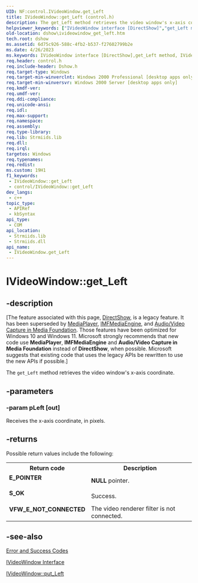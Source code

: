 ```yaml
---
UID: NF:control.IVideoWindow.get_Left
title: IVideoWindow::get_Left (control.h)
description: The get_Left method retrieves the video window's x-axis coordinate.
helpviewer_keywords: ["IVideoWindow interface [DirectShow]","get_Left method","IVideoWindow.get_Left","IVideoWindow::get_Left","IVideoWindowget_Left","control/IVideoWindow::get_Left","dshow.ivideowindow_get_left","get_Left","get_Left method [DirectShow]","get_Left method [DirectShow]","IVideoWindow interface"]
old-location: dshow\ivideowindow_get_left.htm
tech.root: dshow
ms.assetid: 6d75c926-588c-4fb2-b537-f27602799b2e
ms.date: 4/26/2023
ms.keywords: IVideoWindow interface [DirectShow],get_Left method, IVideoWindow.get_Left, IVideoWindow::get_Left, IVideoWindowget_Left, control/IVideoWindow::get_Left, dshow.ivideowindow_get_left, get_Left, get_Left method [DirectShow], get_Left method [DirectShow],IVideoWindow interface
req.header: control.h
req.include-header: Dshow.h
req.target-type: Windows
req.target-min-winverclnt: Windows 2000 Professional [desktop apps only]
req.target-min-winversvr: Windows 2000 Server [desktop apps only]
req.kmdf-ver: 
req.umdf-ver: 
req.ddi-compliance: 
req.unicode-ansi: 
req.idl: 
req.max-support: 
req.namespace: 
req.assembly: 
req.type-library: 
req.lib: Strmiids.lib
req.dll: 
req.irql: 
targetos: Windows
req.typenames: 
req.redist: 
ms.custom: 19H1
f1_keywords:
 - IVideoWindow::get_Left
 - control/IVideoWindow::get_Left
dev_langs:
 - c++
topic_type:
 - APIRef
 - kbSyntax
api_type:
 - COM
api_location:
 - Strmiids.lib
 - Strmiids.dll
api_name:
 - IVideoWindow.get_Left
---
```


# IVideoWindow::get_Left


## -description

\[The feature associated with this page, [DirectShow](/windows/win32/directshow/directshow), is a legacy feature. It has been superseded by [MediaPlayer](/uwp/api/Windows.Media.Playback.MediaPlayer), [IMFMediaEngine](/windows/win32/api/mfmediaengine/nn-mfmediaengine-imfmediaengine), and [Audio/Video Capture in Media Foundation](windows/win32/medfound/audio-video-capture-in-media-foundation). Those features have been optimized for Windows 10 and Windows 11. Microsoft strongly recommends that new code use **MediaPlayer**, **IMFMediaEngine** and **Audio/Video Capture in Media Foundation** instead of **DirectShow**, when possible. Microsoft suggests that existing code that uses the legacy APIs be rewritten to use the new APIs if possible.\]

The <code>get_Left</code> method retrieves the video window's x-axis coordinate.

## -parameters

### -param pLeft [out]

Receives the x-axis coordinate, in pixels.

## -returns

Possible return values include the following:

<table>
<tr>
<th>Return code</th>
<th>Description</th>
</tr>
<tr>
<td width="40%">
<dl>
<dt><b>E_POINTER</b></dt>
</dl>
</td>
<td width="60%">
<b>NULL</b> pointer.

</td>
</tr>
<tr>
<td width="40%">
<dl>
<dt><b>S_OK</b></dt>
</dl>
</td>
<td width="60%">
Success.

</td>
</tr>
<tr>
<td width="40%">
<dl>
<dt><b>VFW_E_NOT_CONNECTED</b></dt>
</dl>
</td>
<td width="60%">
The video renderer filter is not connected.

</td>
</tr>
</table>

## -see-also

<a href="/windows/desktop/DirectShow/error-and-success-codes">Error and Success Codes</a>



<a href="/windows/desktop/api/control/nn-control-ivideowindow">IVideoWindow Interface</a>



<a href="/windows/desktop/api/control/nf-control-ivideowindow-put_left">IVideoWindow::put_Left</a>